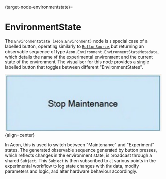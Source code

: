 (target-node-environmentstate)=
# EnvironmentState
The `EnvironmentState (Aeon.Environment)` node is a special case of a labelled button, operating similarly to [`ButtonSource`](target-node-buttonsource), but returning an observable sequence of type `Aeon.Environment.EnvironmentStateMetadata`, which details the name of the experimental environment and the current state of the environment.
The visualiser for this node provides a single labelled button that toggles between different "EnvironmentStates".

![EnvironmentStateGUI](../../../images/environment_state.svg){align=center}

In Aeon, this is used to switch between "Maintenance" and "Experiment" states. 
The generated observable sequence generated by button presses, which reflects changes in the environment state, is broadcast through a shared `Subject`. 
This `Subject` is then subscribed to at various points in the experimental workflow to log state changes with the data, modify parameters and logic, and alter hardware behaviour accordingly.
